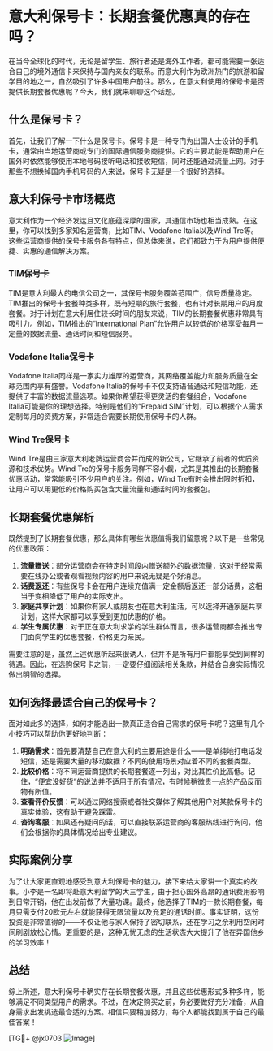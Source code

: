 # 意大利保号卡：长期套餐优惠真的存在吗？

在当今全球化的时代，无论是留学生、旅行者还是海外工作者，都可能需要一张适合自己的境外通信卡来保持与国内亲友的联系。而意大利作为欧洲热门的旅游和留学目的地之一，自然吸引了许多中国用户前往。那么，在意大利使用的保号卡是否提供长期套餐优惠呢？今天，我们就来聊聊这个话题。

## 什么是保号卡？

首先，让我们了解一下什么是保号卡。保号卡是一种专门为出国人士设计的手机卡，通常由当地运营商或专门的国际通信服务商提供。它的主要功能是帮助用户在国外时依然能够使用本地号码接听电话和接收短信，同时还能通过流量上网。对于那些不想换掉国内手机号码的人来说，保号卡无疑是一个很好的选择。

## 意大利保号卡市场概览

意大利作为一个经济发达且文化底蕴深厚的国家，其通信市场也相当成熟。在这里，你可以找到多家知名运营商，比如TIM、Vodafone Italia以及Wind Tre等。这些运营商提供的保号卡服务各有特点，但总体来说，它们都致力于为用户提供便捷、实惠的通信解决方案。

### TIM保号卡

TIM是意大利最大的电信公司之一，其保号卡服务覆盖范围广，信号质量稳定。TIM推出的保号卡套餐种类多样，既有短期的旅行套餐，也有针对长期用户的月度套餐。对于计划在意大利居住较长时间的朋友来说，TIM的长期套餐优惠非常具有吸引力。例如，TIM推出的“International Plan”允许用户以较低的价格享受每月一定量的数据流量、通话时间和短信服务。

### Vodafone Italia保号卡

Vodafone Italia同样是一家实力雄厚的运营商，其网络覆盖能力和服务质量在全球范围内享有盛誉。Vodafone Italia的保号卡不仅支持语音通话和短信功能，还提供了丰富的数据流量选项。如果你希望获得更灵活的套餐组合，Vodafone Italia可能是你的理想选择。特别是他们的“Prepaid SIM”计划，可以根据个人需求定制每月的资费方案，非常适合需要长期使用保号卡的人群。

### Wind Tre保号卡

Wind Tre是由三家意大利老牌运营商合并而成的新公司，它继承了前者的优质资源和技术优势。Wind Tre的保号卡服务同样不容小觑，尤其是其推出的长期套餐优惠活动，常常能吸引不少用户的关注。例如，Wind Tre有时会推出限时折扣，让用户可以用更低的价格购买包含大量流量和通话时间的套餐包。

## 长期套餐优惠解析

既然提到了长期套餐优惠，那么具体有哪些优惠值得我们留意呢？以下是一些常见的优惠政策：

1. **流量赠送**：部分运营商会在特定时间段内赠送额外的数据流量，这对于经常需要在线办公或者观看视频内容的用户来说无疑是个好消息。
2. **话费返还**：有些保号卡会在用户连续充值满一定金额后返还一部分话费，这相当于变相降低了用户的实际支出。
3. **家庭共享计划**：如果你有家人或朋友也在意大利生活，可以选择开通家庭共享计划，这样大家都可以享受到更加优惠的价格。
4. **学生专属优惠**：对于正在意大利求学的学生群体而言，很多运营商都会推出专门面向学生的优惠套餐，价格更为亲民。

需要注意的是，虽然上述优惠听起来很诱人，但并不是所有用户都能享受到同样的待遇。因此，在选购保号卡之前，一定要仔细阅读相关条款，并结合自身实际情况做出明智的选择。

## 如何选择最适合自己的保号卡？

面对如此多的选择，如何才能选出一款真正适合自己需求的保号卡呢？这里有几个小技巧可以帮助你更好地判断：

1. **明确需求**：首先要清楚自己在意大利的主要用途是什么——是单纯地打电话发短信，还是需要大量的移动数据？不同的使用场景对应着不同的套餐类型。
2. **比较价格**：将不同运营商提供的长期套餐逐一列出，对比其性价比高低。记住，“便宜没好货”的说法并不适用于所有情况，有时候稍微贵一点的产品反而物有所值。
3. **查看评价反馈**：可以通过网络搜索或者社交媒体了解其他用户对某款保号卡的真实体验，这有助于避免踩雷。
4. **咨询客服**：如果还有疑问的话，可以直接联系运营商的客服热线进行询问，他们会根据你的具体情况给出专业建议。

## 实际案例分享

为了让大家更直观地感受到意大利保号卡的魅力，接下来给大家讲一个真实的故事。小李是一名即将赴意大利留学的大三学生，由于担心国外高昂的通讯费用影响到日常开销，他在出发前做了大量功课。最终，他选择了TIM的一款长期套餐，每月只需支付20欧元左右就能获得无限流量以及充足的通话时间。事实证明，这份投资是非常值得的——不仅让他与家人保持了密切联系，还在学习之余利用空闲时间刷剧放松心情。更重要的是，这种无忧无虑的生活状态大大提升了他在异国他乡的学习效率！

## 总结

综上所述，意大利保号卡确实存在长期套餐优惠，并且这些优惠形式多种多样，能够满足不同类型用户的需求。不过，在决定购买之前，务必要做好充分准备，从自身需求出发挑选最合适的方案。相信只要稍加努力，每个人都能找到属于自己的最佳答案！

[TG💪+ @jx0703 ![Image](https://github.com/user-attachments/assets/dbca1d08-cadb-493c-b0ec-ad6f7a83f270)]